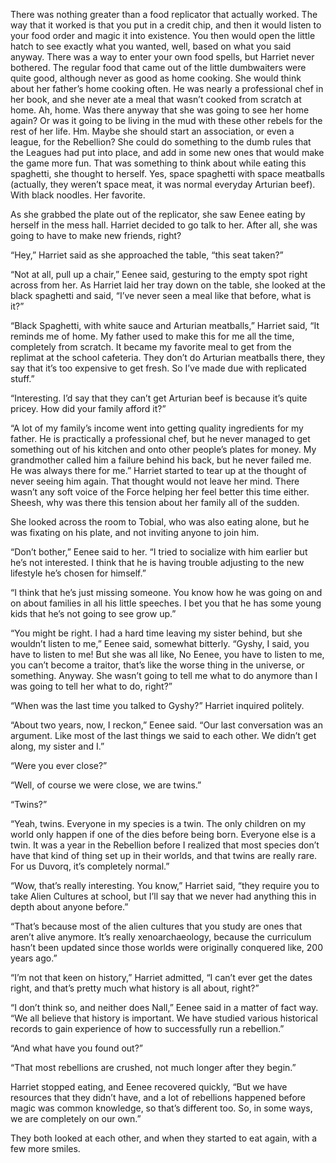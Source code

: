 There was nothing greater than a food replicator that actually worked.
The way that it worked is that you put in a credit chip, and then it
would listen to your food order and magic it into existence. You then
would open the little hatch to see exactly what you wanted, well, based
on what you said anyway. There was a way to enter your own food spells,
but Harriet never bothered. The regular food that came out of the little
dumbwaiters were quite good, although never as good as home cooking. She
would think about her father’s home cooking often. He was nearly a
professional chef in her book, and she never ate a meal that wasn’t
cooked from scratch at home. Ah, home. Was there anyway that she was
going to see her home again? Or was it going to be living in the mud
with these other rebels for the rest of her life. Hm. Maybe she should
start an association, or even a league, for the Rebellion? She could do
something to the dumb rules that the Leagues had put into place, and add
in some new ones that would make the game more fun. That was something
to think about while eating this spaghetti, she thought to herself. Yes,
space spaghetti with space meatballs (actually, they weren’t space meat,
it was normal everyday Arturian beef). With black noodles. Her favorite.

As she grabbed the plate out of the replicator, she saw Eenee eating by
herself in the mess hall. Harriet decided to go talk to her. After all,
she was going to have to make new friends, right?

“Hey,” Harriet said as she approached the table, “this seat taken?”

“Not at all, pull up a chair,” Eenee said, gesturing to the empty spot
right across from her. As Harriet laid her tray down on the table, she
looked at the black spaghetti and said, “I’ve never seen a meal like
that before, what is it?”

“Black Spaghetti, with white sauce and Arturian meatballs,” Harriet
said, “It reminds me of home. My father used to make this for me all the
time, completely from scratch. It became my favorite meal to get from
the replimat at the school cafeteria. They don’t do Arturian meatballs
there, they say that it’s too expensive to get fresh. So I’ve made due
with replicated stuff.”

“Interesting. I’d say that they can’t get Arturian beef is because it’s
quite pricey. How did your family afford it?”

“A lot of my family’s income went into getting quality ingredients for
my father. He is practically a professional chef, but he never managed
to get something out of his kitchen and onto other people’s plates for
money. My grandmother called him a failure behind his back, but he never
failed me. He was always there for me.” Harriet started to tear up at
the thought of never seeing him again. That thought would not leave her
mind. There wasn’t any soft voice of the Force helping her feel better
this time either. Sheesh, why was there this tension about her family
all of the sudden.

She looked across the room to Tobial, who was also eating alone, but he
was fixating on his plate, and not inviting anyone to join him.

“Don’t bother,” Eenee said to her. “I tried to socialize with him
earlier but he’s not interested. I think that he is having trouble
adjusting to the new lifestyle he’s chosen for himself.”

“I think that he’s just missing someone. You know how he was going on
and on about families in all his little speeches. I bet you that he has
some young kids that he’s not going to see grow up.”

“You might be right. I had a hard time leaving my sister behind, but she
wouldn’t listen to me,” Eenee said, somewhat bitterly. “Gyshy, I said,
you have to listen to me! But she was all like, No Eenee, you have to
listen to me, you can’t become a traitor, that’s like the worse thing in
the universe, or something. Anyway. She wasn’t going to tell me what to
do anymore than I was going to tell her what to do, right?”

“When was the last time you talked to Gyshy?” Harriet inquired politely.

“About two years, now, I reckon,” Eenee said. “Our last conversation was
an argument. Like most of the last things we said to each other. We
didn’t get along, my sister and I.”

“Were you ever close?”

“Well, of course we were close, we are twins.”

“Twins?”

“Yeah, twins. Everyone in my species is a twin. The only children on my
world only happen if one of the dies before being born. Everyone else is
a twin. It was a year in the Rebellion before I realized that most
species don’t have that kind of thing set up in their worlds, and that
twins are really rare. For us Duvorq, it’s completely normal.”

“Wow, that’s really interesting. You know,” Harriet said, “they require
you to take Alien Cultures at school, but I’ll say that we never had
anything this in depth about anyone before.”

“That’s because most of the alien cultures that you study are ones that
aren’t alive anymore. It’s really xenoarchaeology, because the
curriculum hasn’t been updated since those worlds were originally
conquered like, 200 years ago.”

“I’m not that keen on history,” Harriet admitted, “I can’t ever get the
dates right, and that’s pretty much what history is all about, right?”

“I don’t think so, and neither does Nall,” Eenee said in a matter of
fact way. “We all believe that history is important. We have studied
various historical records to gain experience of how to successfully run
a rebellion.”

“And what have you found out?”

“That most rebellions are crushed, not much longer after they begin.”

Harriet stopped eating, and Eenee recovered quickly, “But we have
resources that they didn’t have, and a lot of rebellions happened before
magic was common knowledge, so that’s different too. So, in some ways,
we are completely on our own.”

They both looked at each other, and when they started to eat again, with
a few more smiles.
